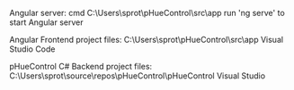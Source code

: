 Angular server:
cmd C:\Users\sprot\pHueControl\src\app
run 'ng serve' to start Angular server

Angular Frontend project files:
C:\Users\sprot\pHueControl\src\app
Visual Studio Code

pHueControl C# Backend project files:
C:\Users\sprot\source\repos\pHueControl\pHueControl
Visual Studio